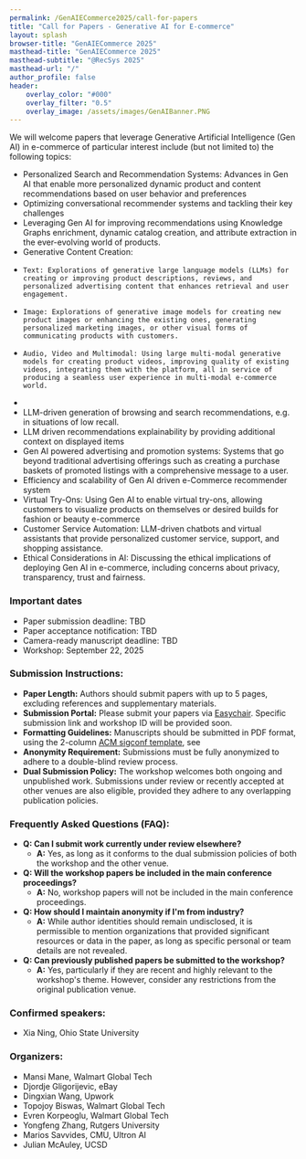 ```yaml
---
permalink: /GenAIECommerce2025/call-for-papers
title: "Call for Papers - Generative AI for E-commerce"
layout: splash
browser-title: "GenAIECommerce 2025"
masthead-title: "GenAIECommerce 2025"
masthead-subtitle: "@RecSys 2025"
masthead-url: "/"
author_profile: false
header:
    overlay_color: "#000"
    overlay_filter: "0.5"
    overlay_image: /assets/images/GenAIBanner.PNG
---
```


We will welcome papers that leverage Generative Artificial Intelligence (Gen AI) in e-commerce of particular interest include (but not limited to) the following topics:

- Personalized Search and Recommendation Systems: Advances in Gen AI that enable more personalized dynamic product and content recommendations based on user behavior and preferences
- Optimizing conversational recommender systems and tackling  their key challenges
- Leveraging Gen AI for improving recommendations using Knowledge Graphs enrichment, dynamic catalog creation, and attribute extraction in the ever-evolving world of products.
- Generative Content Creation:
-     Text: Explorations of generative large language models (LLMs) for creating or improving product descriptions, reviews, and personalized advertising content that enhances retrieval and user engagement.
-     Image: Explorations of generative image models for creating new product images or enhancing the existing ones, generating personalized marketing images, or other visual forms of communicating products with customers.
-     Audio, Video and Multimodal: Using large multi-modal generative models for creating product videos, improving quality of existing videos, integrating them with the platform, all in service of producing a seamless user experience in multi-modal e-commerce world.
- 
- LLM-driven generation of browsing and search recommendations, e.g. in situations of low recall.
- LLM driven recommendations explainability by providing additional context on displayed items
- Gen AI powered advertising and promotion systems: Systems that go beyond traditional advertising offerings such as creating a purchase baskets of promoted listings with a comprehensive message to a user.
- Efficiency and scalability of Gen AI driven e-Commerce recommender system
- Virtual Try-Ons: Using Gen AI to enable virtual try-ons, allowing customers to visualize products on themselves or desired builds for fashion or beauty e-commerce
- Customer Service Automation: LLM-driven chatbots and virtual assistants that provide personalized customer service, support, and shopping assistance.
- Ethical Considerations in AI: Discussing the ethical implications of deploying Gen AI in e-commerce, including concerns about privacy, transparency, trust and fairness.

### Important dates

- Paper submission deadline: TBD
- Paper acceptance notification: TBD
- Camera-ready manuscript deadline: TBD
- Workshop: September 22, 2025

### Submission Instructions:
- **Paper Length:** Authors should submit papers with up to 5 pages, excluding references and supplementary materials.
- **Submission Portal:** Please submit your papers via [Easychair](https://easychair.org/my/conference?conf=genaiecom25). Specific submission link and workshop ID will be provided soon.
- **Formatting Guidelines:** Manuscripts should be submitted in PDF format, using the 2-column [ACM sigconf template](https://www.acm.org/publications/proceedings-template), see 
- **Anonymity Requirement:** Submissions must be fully anonymized to adhere to a double-blind review process.
- **Dual Submission Policy:** The workshop welcomes both ongoing and unpublished work. Submissions under review or recently accepted at other venues are also eligible, provided they adhere to any overlapping publication policies.

### Frequently Asked Questions (FAQ):
- **Q: Can I submit work currently under review elsewhere?**
  - **A:** Yes, as long as it conforms to the dual submission policies of both the workshop and the other venue.
- **Q: Will the workshop papers be included in the main conference proceedings?**
  - **A:** No, workshop papers will not be included in the main conference proceedings.
- **Q: How should I maintain anonymity if I'm from industry?**
  - **A:** While author identities should remain undisclosed, it is permissible to mention organizations that provided significant resources or data in the paper, as long as specific personal or team details are not revealed.
- **Q: Can previously published papers be submitted to the workshop?**
  - **A:** Yes, particularly if they are recent and highly relevant to the workshop's theme. However, consider any restrictions from the original publication venue.

### Confirmed speakers:
- Xia Ning, Ohio State University

### Organizers:
- Mansi Mane, Walmart Global Tech
- Djordje Gligorijevic, eBay
- Dingxian Wang, Upwork
- Topojoy Biswas, Walmart Global Tech
- Evren Korpeoglu, Walmart Global Tech
- Yongfeng Zhang, Rutgers University
- Marios Savvides, CMU, Ultron AI
- Julian McAuley, UCSD
